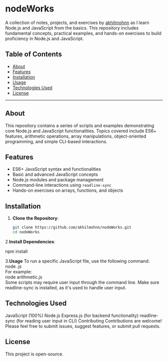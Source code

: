 # nodeWorks

A collection of notes, projects, and exercises by [akhilmohnn](https://github.com/akhilmohnn) as I learn Node.js and JavaScript from the basics. This repository includes fundamental concepts, practical examples, and hands-on exercises to build proficiency in Node.js and JavaScript.

## Table of Contents

- [About](#about)
- [Features](#features)
- [Installation](#installation)
- [Usage](#usage)
- [Technologies Used](#technologies-used)
- [License](#license)

---

## About

This repository contains a series of scripts and examples demonstrating core Node.js and JavaScript functionalities. Topics covered include ES6+ features, arithmetic operations, array manipulations, object-oriented programming, and simple CLI-based interactions.

## Features

- ES6+ JavaScript syntax and functionalities
- Basic and advanced JavaScript concepts
- Node.js modules and package management
- Command-line interactions using `readline-sync`
- Hands-on exercises on arrays, functions, and objects

## Installation

1. **Clone the Repository**:
   ```bash
   git clone https://github.com/akhilmohnn/nodeWorks.git
   cd nodeWorks
2.**Install Dependencies**:

npm install

3.**Usage**
To run a specific JavaScript file, use the following command:
<br>
node <filename>.js <br>
For example:
<br>
node arithmetic.js<br>
Some scripts may require user input through the command line. Make sure readline-sync is installed, as it's used to handle user input.

## Technologies Used
JavaScript (100%)
Node.js
Express.js (for backend functionality)
readline-sync (for reading user input in CLI)
Contributing
Contributions are welcome! Please feel free to submit issues, suggest features, or submit pull requests.

## License
This project is open-source.

